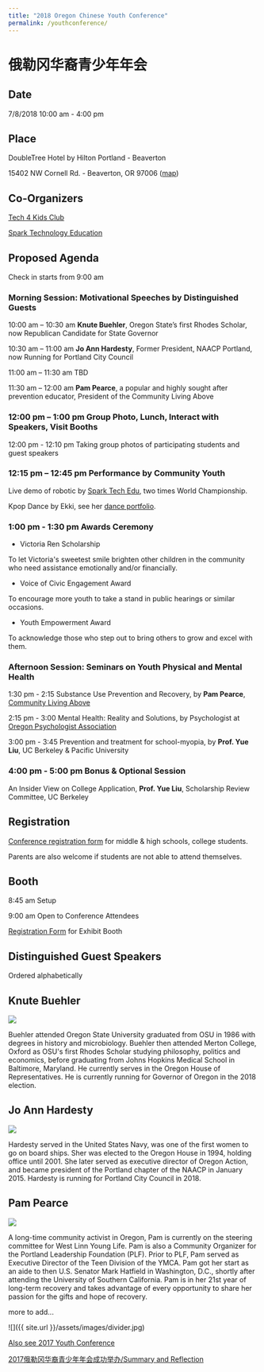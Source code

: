 ```yaml
---
title: "2018 Oregon Chinese Youth Conference"
permalink: /youthconference/
---
```


# 俄勒冈华裔青少年年会

## Date

7/8/2018 10:00 am - 4:00 pm

## Place

DoubleTree Hotel by Hilton Portland - Beaverton

15402 NW Cornell Rd. - Beaverton, OR 97006 ([map](https://goo.gl/maps/XNov3hTvDTN2))

## Co-Organizers

[Tech 4 Kids Club](http://www.tech4kidsclub.org/)

[Spark Technology Education](http://www.sparkteched.org/)

## Proposed Agenda

Check in starts from 9:00 am

### Morning Session: Motivational Speeches by Distinguished Guests

10:00 am – 10:30 am	**Knute Buehler**, Oregon State’s first Rhodes Scholar, now Republican Candidate for State Governor

10:30 am – 11:00 am	**Jo Ann Hardesty**, Former President, NAACP Portland, now Running for Portland City Council

11:00 am – 11:30 am TBD

11:30 am – 12:00 am	**Pam Pearce**, a popular and highly sought after prevention educator, President of the Community Living Above

### 12:00 pm – 1:00 pm Group Photo, Lunch, Interact with Speakers, Visit Booths

12:00 pm - 12:10 pm Taking group photos of participating students and guest speakers

### 12:15 pm – 12:45 pm Performance by Community Youth

Live demo of robotic by [Spark Tech Edu](http://www.sparkteched.org/), two times World Championship.

Kpop Dance by Ekki, see her [dance portfolio](https://www.instagram.com/yvnnnl/).

### 1:00 pm - 1:30 pm Awards Ceremony

* Victoria Ren Scholarship

To let Victoria's sweetest smile brighten other children in the community who need assistance emotionally and/or financially.

* Voice of Civic Engagement Award

To encourage more youth to take a stand in public hearings or similar occasions.

* Youth Empowerment Award

To acknowledge those who step out to bring others to grow and excel with them.

### Afternoon Session: Seminars on Youth Physical and Mental Health

1:30 pm - 2:15 Substance Use Prevention and Recovery, by **Pam Pearce**, [Community Living Above](https://communitylivingabove.org/)

2:15 pm - 3:00 Mental Health: Reality and Solutions, by Psychologist at [Oregon Psychologist Association](http://www.opa.org/) 

3:00 pm - 3:45 Prevention and treatment for school-myopia, by **Prof. Yue Liu**, UC Berkeley & Pacific University

### 4:00 pm - 5:00 pm Bonus & Optional Session

An Insider View on College Application, **Prof. Yue Liu**, Scholarship Review Committee, UC Berkeley

## Registration

[Conference registration form](https://docs.google.com/forms/d/e/1FAIpQLSfP5DP8rN05m37MoZ2fE5m5kj-8EXcmz72JbVP5g3L6TqMkrA/viewform?c=0&w=1) for middle & high schools, college students.

Parents are also welcome if students are not able to attend themselves.

## Booth

8:45 am Setup

9:00 am Open to Conference Attendees

[Registration Form](https://docs.google.com/forms/d/e/1FAIpQLScIhWP3pUAZuqBXZYI3DzgLtV-oWuts6jaLunIfuPR-wFoqUw/viewform?c=0&w=1) for Exhibit Booth

## Distinguished Guest Speakers

Ordered alphabetically

## Knute Buehler
<p><img src="/assets/images/activities/Knute_buehler.jpg"></p>
Buehler attended Oregon State University graduated from OSU in 1986 with degrees in history and microbiology. Buehler then attended Merton College, Oxford as OSU's first Rhodes Scholar studying philosophy, politics and economics, before graduating from Johns Hopkins Medical School in Baltimore, Maryland. He currently serves in the Oregon House of Representatives. He is currently running for Governor of Oregon in the 2018 election.

## Jo Ann Hardesty
<p><img src="/assets/images/activities/JoAnn_Hardesty2.jpeg"></p>
Hardesty served in the United States Navy, was one of the first women to go on board ships. Sher was elected to the Oregon House in 1994, holding office until 2001. She later served as executive director of Oregon Action, and became president of the Portland chapter of the NAACP in January 2015. Hardesty is running for Portland City Council in 2018.

## Pam Pearce
<p><img src="/assets/images/activities/Pam-Pearce2.jpeg"></p>
A long-time community activist in Oregon, Pam is currently on the steering committee for West Linn Young Life.  Pam is also a Community Organizer for the Portland Leadership Foundation (PLF). Prior to PLF, Pam served as Executive Director of the Teen Division of the YMCA. Pam got her start as an aide to then U.S. Senator Mark Hatfield in Washington, D.C., shortly after attending the University of Southern California. Pam is in her 21st year of long-term recovery and takes advantage of every opportunity to share her passion for the gifts and hope of recovery.

more to add...

![]({{ site.url }}/assets/images/divider.jpg)

[Also see 2017 Youth Conference](http://pdxchinese.org/youthconference/youth_conference_2017/)

[2017俄勒冈华裔青少年年会成功举办/Summary and Reflection](http://pdxchinese.org/youth-conference/)
